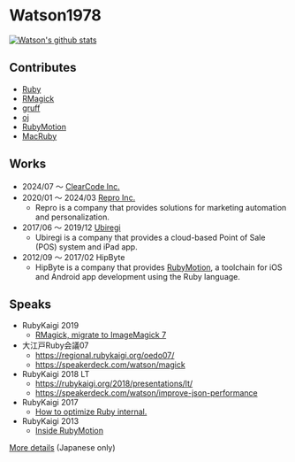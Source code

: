 # Watson1978

[![Watson's github stats](https://github-readme-stats.vercel.app/api?username=Watson1978)](https://github.com/Watson1978)

## Contributes
- [Ruby](https://github.com/ruby/ruby)
- [RMagick](https://github.com/rmagick/rmagick)
- [gruff](https://github.com/topfunky/gruff)
- [oj](https://github.com/ohler55/oj)
- [RubyMotion](https://github.com/hipbyte/RubyMotion)
- [MacRuby](https://github.com/MacRuby/MacRuby)

## Works
- 2024/07 〜 [ClearCode Inc.](https://www.clear-code.com)
- 2020/01 〜 2024/03 [Repro Inc.](https://repro.io/)
  - Repro is a company that provides solutions for marketing automation and personalization.
- 2017/06 〜 2019/12 [Ubiregi](https://ubiregi.jp/)
  - Ubiregi is a company that provides a cloud-based Point of Sale (POS) system and iPad app.
- 2012/09 〜 2017/02 HipByte
  - HipByte is a company that provides [RubyMotion](http://www.rubymotion.com/), a toolchain for iOS and Android app development using the Ruby language.

## Speaks
- RubyKaigi 2019
  - [RMagick, migrate to ImageMagick 7](https://rubykaigi.org/2019/presentations/watson1978.html#apr18)
- 大江戸Ruby会議07
  - https://regional.rubykaigi.org/oedo07/
  - https://speakerdeck.com/watson/magick
- RubyKaigi 2018 LT
  - https://rubykaigi.org/2018/presentations/lt/
  - https://speakerdeck.com/watson/improve-json-performance
- RubyKaigi 2017
  - [How to optimize Ruby internal.](https://rubykaigi.org/2017/presentations/watson1978.html)
- RubyKaigi 2013
  - [Inside RubyMotion](https://rubykaigi.org/2013/talk/S22/)

[More details](https://www.wantedly.com/id/watson1978) (Japanese only)
